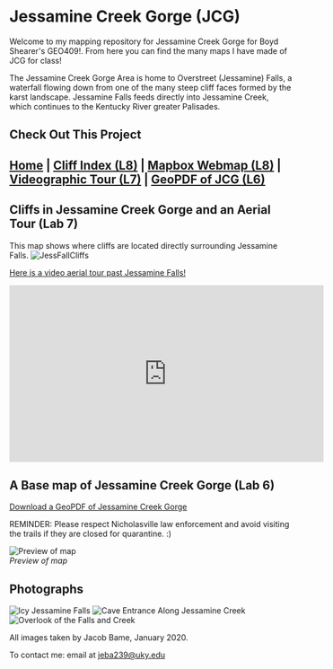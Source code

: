 # Jessamine Creek Gorge (JCG)
Welcome to my mapping repository for Jessamine Creek Gorge for Boyd Shearer's GEO409!. From here you can find the many maps I have made of JCG for class!

The Jessamine Creek Gorge Area is home to Overstreet (Jessamine) Falls, a waterfall flowing down from one of the many steep cliff faces formed by the karst landscape. Jessamine Falls feeds directly into Jessamine Creek, which continues to the Kentucky River greater Palisades.
## Check Out This Project

## [Home](https://JBCurlz.github.io/rrg) | [Cliff Index (L8)](L8/index.html) | [Mapbox Webmap (L8)](L8/map.html) | [Videographic Tour (L7)](https://www.youtube.com/watch?v=C5QH-pajTf8) | [GeoPDF of JCG (L6)](basemap/jcg.pdf)


## Cliffs in Jessamine Creek Gorge and an Aerial Tour (Lab 7)

This map shows where cliffs are located directly surrounding Jessamine Falls.
![JessFallCliffs](graphics/JessFallsCliffs.jpg)

[Here is a video aerial tour past Jessamine Falls!](https://www.youtube.com/watch?v=C5QH-pajTf8)

<iframe width="560" height="315" src="https://www.youtube.com/embed/C5QH-pajTf8" frameborder="0" allow="accelerometer; autoplay; encrypted-media; gyroscope; picture-in-picture" allowfullscreen></iframe>

## A Base map of Jessamine Creek Gorge (Lab 6)
[Download a GeoPDF of Jessamine Creek Gorge](basemap/jcg.pdf)

REMINDER: Please respect Nicholasville law enforcement and avoid visiting the trails if they are closed for quarantine. :)

![Preview of map](basemap/jcg.jpg)     
*Preview of map*

## Photographs

![Icy Jessamine Falls](graphics/JessamineFalls.jpg)
![Cave Entrance Along Jessamine Creek](graphics/CaveSystem.jpg)
![Overlook of the Falls and Creek](graphics/CreekOverlook.jpg)

All images taken by Jacob Bame, January 2020.

To contact me: email at jeba239@uky.edu